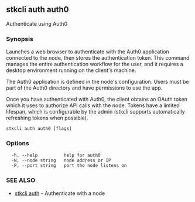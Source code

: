 ## stkcli auth auth0

Authenticate using Auth0

### Synopsis

Launches a web browser to authenticate with the Auth0 application connected to the node, then stores the authentication token. This command manages the entire authentication workflow for the user, and it requires a desktop environment running on the client's machine.

The Auth0 application is defined in the node's configuration. Users must be part of the Auth0 directory and have permissions to use the app.

Once you have authenticated with Auth0, the client obtains an OAuth token which it uses to authorize API calls with the node. Tokens have a limited lifespan, which is configurable by the admin (stkcli supports automatically refreshing tokens when possible).


```
stkcli auth auth0 [flags]
```

### Options

```
  -h, --help          help for auth0
  -N, --node string   node address or IP
  -P, --port string   port the node listens on
```

### SEE ALSO

* [stkcli auth](stkcli_auth.md)	 - Authenticate with a node

